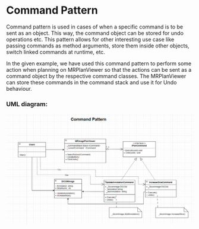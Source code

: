 # Command Pattern

Command pattern is used in cases of when a specific command is to be sent as an object. This way, the command object can be stored for undo operations etc.
This pattern allows for other interesting use case like passing commands as method arguments, store them inside other objects, switch linked commands at runtime, etc.

In the given example, we have used this command pattern to perform some action when planning on MRPlanViewer so that the actions can be sent as a command object by the respective command classes. The MRPlanViewer can store these commands in the command stack and use it for Undo behaviour.
### UML diagram:

![alt-text](https://github.com/gautamvr/DesignPatterns/blob/main/Behavioral_Patterns/CommandPattern/CommandPatternUML.PNG)
